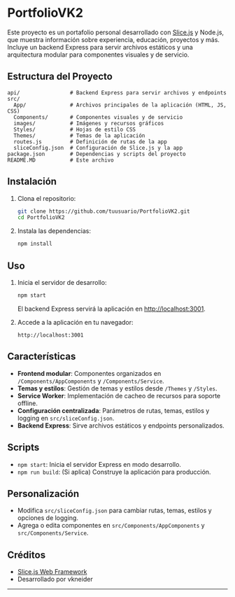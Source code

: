 # PortfolioVK2

Este proyecto es un portafolio personal desarrollado con [Slice.js](https://www.npmjs.com/package/slicejs-web-framework) y Node.js, que muestra información sobre experiencia, educación, proyectos y más. Incluye un backend Express para servir archivos estáticos y una arquitectura modular para componentes visuales y de servicio.

## Estructura del Proyecto

```
api/                # Backend Express para servir archivos y endpoints
src/
  App/              # Archivos principales de la aplicación (HTML, JS, CSS)
  Components/       # Componentes visuales y de servicio
  images/           # Imágenes y recursos gráficos
  Styles/           # Hojas de estilo CSS
  Themes/           # Temas de la aplicación
  routes.js         # Definición de rutas de la app
  sliceConfig.json  # Configuración de Slice.js y la app
package.json        # Dependencias y scripts del proyecto
README.MD           # Este archivo
```

## Instalación

1. Clona el repositorio:
   ```sh
   git clone https://github.com/tuusuario/PortfolioVK2.git
   cd PortfolioVK2
   ```

2. Instala las dependencias:
   ```sh
   npm install
   ```

## Uso

1. Inicia el servidor de desarrollo:
   ```sh
   npm start
   ```
   El backend Express servirá la aplicación en [http://localhost:3001](http://localhost:3001).

2. Accede a la aplicación en tu navegador:
   ```
   http://localhost:3001
   ```

## Características

- **Frontend modular**: Componentes organizados en `/Components/AppComponents` y `/Components/Service`.
- **Temas y estilos**: Gestión de temas y estilos desde `/Themes` y `/Styles`.
- **Service Worker**: Implementación de cacheo de recursos para soporte offline.
- **Configuración centralizada**: Parámetros de rutas, temas, estilos y logging en `src/sliceConfig.json`.
- **Backend Express**: Sirve archivos estáticos y endpoints personalizados.

## Scripts

- `npm start`: Inicia el servidor Express en modo desarrollo.
- `npm run build`: (Si aplica) Construye la aplicación para producción.

## Personalización

- Modifica `src/sliceConfig.json` para cambiar rutas, temas, estilos y opciones de logging.
- Agrega o edita componentes en `src/Components/AppComponents` y `src/Components/Service`.

## Créditos

- [Slice.js Web Framework](https://www.npmjs.com/package/slicejs-web-framework)
- Desarrollado por vkneider

---